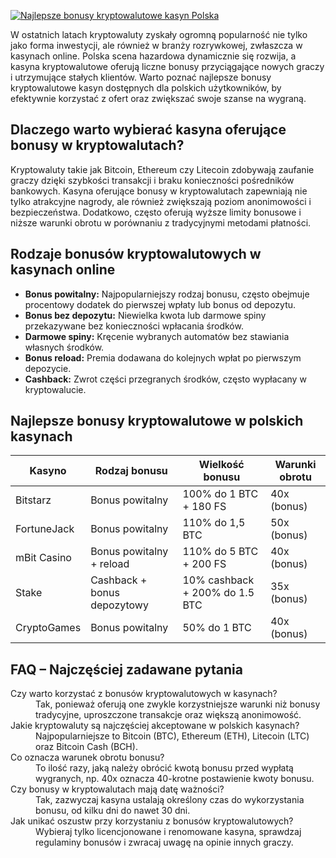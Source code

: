 [![Najlepsze bonusy kryptowalutowe kasyn Polska](https://123-caf.pages.dev/gitsignup.png)](https://vrmoo.ru/Bt82HjjY)

<p>W ostatnich latach kryptowaluty zyskały ogromną popularność nie tylko jako forma inwestycji, ale również w branży rozrywkowej, zwłaszcza w kasynach online. Polska scena hazardowa dynamicznie się rozwija, a kasyna kryptowalutowe oferują liczne bonusy przyciągające nowych graczy i utrzymujące stałych klientów. Warto poznać najlepsze bonusy kryptowalutowe kasyn dostępnych dla polskich użytkowników, by efektywnie korzystać z ofert oraz zwiększać swoje szanse na wygraną.</p>  <h2>Dlaczego warto wybierać kasyna oferujące bonusy w kryptowalutach?</h2> <p>Kryptowaluty takie jak Bitcoin, Ethereum czy Litecoin zdobywają zaufanie graczy dzięki szybkości transakcji i braku konieczności pośredników bankowych. Kasyna oferujące bonusy w kryptowalutach zapewniają nie tylko atrakcyjne nagrody, ale również zwiększają poziom anonimowości i bezpieczeństwa. Dodatkowo, często oferują wyższe limity bonusowe i niższe warunki obrotu w porównaniu z tradycyjnymi metodami płatności.</p>  <h2>Rodzaje bonusów kryptowalutowych w kasynach online</h2> <ul>   <li><strong>Bonus powitalny:</strong> Najpopularniejszy rodzaj bonusu, często obejmuje procentowy dodatek do pierwszej wpłaty lub bonus od depozytu.</li>   <li><strong>Bonus bez depozytu:</strong> Niewielka kwota lub darmowe spiny przekazywane bez konieczności wpłacania środków.</li>   <li><strong>Darmowe spiny:</strong> Kręcenie wybranych automatów bez stawiania własnych środków.</li>   <li><strong>Bonus reload:</strong> Premia dodawana do kolejnych wpłat po pierwszym depozycie.</li>   <li><strong>Cashback:</strong> Zwrot części przegranych środków, często wypłacany w kryptowalucie.</li> </ul>  <h2>Najlepsze bonusy kryptowalutowe w polskich kasynach</h2>  <table>   <thead>     <tr>       <th>Kasyno</th>       <th>Rodzaj bonusu</th>       <th>Wielkość bonusu</th>       <th>Warunki obrotu</th>     </tr>   </thead>   <tbody>     <tr>       <td>Bitstarz</td>       <td>Bonus powitalny</td>       <td>100% do 1 BTC + 180 FS</td>       <td>40x (bonus)</td>     </tr>     <tr>       <td>FortuneJack</td>       <td>Bonus powitalny</td>       <td>110% do 1,5 BTC</td>       <td>50x (bonus)</td>     </tr>     <tr>       <td>mBit Casino</td>       <td>Bonus powitalny + reload</td>       <td>110% do 5 BTC + 200 FS</td>       <td>40x (bonus)</td>     </tr>     <tr>       <td>Stake</td>       <td>Cashback + bonus depozytowy</td>       <td>10% cashback + 200% do 1.5 BTC</td>       <td>35x (bonus)</td>     </tr>     <tr>       <td>CryptoGames</td>       <td>Bonus powitalny</td>       <td>50% do 1 BTC</td>       <td>40x (bonus)</td>     </tr>   </tbody> </table>  <h2>FAQ – Najczęściej zadawane pytania</h2>  <dl>   <dt>Czy warto korzystać z bonusów kryptowalutowych w kasynach?</dt>   <dd>Tak, ponieważ oferują one zwykle korzystniejsze warunki niż bonusy tradycyjne, uproszczone transakcje oraz większą anonimowość.</dd>      <dt>Jakie kryptowaluty są najczęściej akceptowane w polskich kasynach?</dt>   <dd>Najpopularniejsze to Bitcoin (BTC), Ethereum (ETH), Litecoin (LTC) oraz Bitcoin Cash (BCH).</dd>      <dt>Co oznacza warunek obrotu bonusu?</dt>   <dd>To ilość razy, jaką należy obrócić kwotą bonusu przed wypłatą wygranych, np. 40x oznacza 40-krotne postawienie kwoty bonusu.</dd>      <dt>Czy bonusy w kryptowalutach mają datę ważności?</dt>   <dd>Tak, zazwyczaj kasyna ustalają określony czas do wykorzystania bonusu, od kilku dni do nawet 30 dni.</dd>      <dt>Jak unikać oszustw przy korzystaniu z bonusów kryptowalutowych?</dt>   <dd>Wybieraj tylko licencjonowane i renomowane kasyna, sprawdzaj regulaminy bonusów i zwracaj uwagę na opinie innych graczy.</dd> </dl>